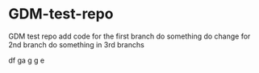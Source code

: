 # GDM-test-repo
GDM test repo
add code for the first branch
do something
do change for 2nd branch
do something in 3rd branchs

df
ga
g
g
e
